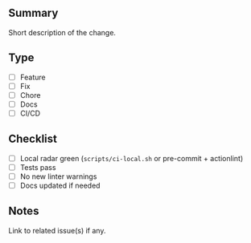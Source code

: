 ## Summary

Short description of the change.

## Type

- [ ] Feature
- [ ] Fix
- [ ] Chore
- [ ] Docs
- [ ] CI/CD

## Checklist

- [ ] Local radar green (`scripts/ci-local.sh` or pre-commit + actionlint)
- [ ] Tests pass
- [ ] No new linter warnings
- [ ] Docs updated if needed

## Notes

Link to related issue(s) if any.
